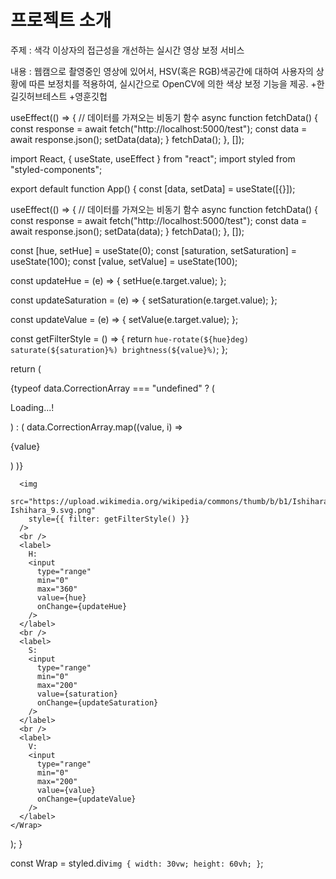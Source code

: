 # 프로젝트 소개

주제 : 색각 이상자의 접근성을 개선하는 실시간 영상 보정 서비스

내용 : 웹캠으로 촬영중인 영상에 있어서, HSV(혹은 RGB)색공간에 대하여 사용자의 상황에 따른 보정치를 적용하여, 실시간으로 OpenCV에 의한 색상 보정 기능을 제공. +한길깃허브테스트 +영훈깃헙


useEffect(() => {
    // 데이터를 가져오는 비동기 함수
    async function fetchData() {
      const response = await fetch("http://localhost:5000/test");
      const data = await response.json();
      setData(data);
    }
    fetchData();
  }, []);

import React, { useState, useEffect } from "react";
import styled from "styled-components";

export default function App() {
  const [data, setData] = useState([{}]);

  useEffect(() => {
    // 데이터를 가져오는 비동기 함수
    async function fetchData() {
      const response = await fetch("http://localhost:5000/test");
      const data = await response.json();
      setData(data);
    }
    fetchData();
  }, []);

  const [hue, setHue] = useState(0);
  const [saturation, setSaturation] = useState(100);
  const [value, setValue] = useState(100);

  const updateHue = (e) => {
    setHue(e.target.value);
  };

  const updateSaturation = (e) => {
    setSaturation(e.target.value);
  };

  const updateValue = (e) => {
    setValue(e.target.value);
  };

  const getFilterStyle = () => {
    return `hue-rotate(${hue}deg) saturate(${saturation}%) brightness(${value}%)`;
  };

  return (
    <Wrap>
      <div>
        {typeof data.CorrectionArray === "undefined" ? (
          <p>Loading...!</p>
        ) : (
          data.CorrectionArray.map((value, i) => <p key={i}>{value}</p>)
        )}
      </div>

      <img
        src="https://upload.wikimedia.org/wikipedia/commons/thumb/b/b1/Ishihara_9.svg/1200px-Ishihara_9.svg.png"
        style={{ filter: getFilterStyle() }}
      />
      <br />
      <label>
        H:
        <input
          type="range"
          min="0"
          max="360"
          value={hue}
          onChange={updateHue}
        />
      </label>
      <br />
      <label>
        S:
        <input
          type="range"
          min="0"
          max="200"
          value={saturation}
          onChange={updateSaturation}
        />
      </label>
      <br />
      <label>
        V:
        <input
          type="range"
          min="0"
          max="200"
          value={value}
          onChange={updateValue}
        />
      </label>
    </Wrap>
  );
}

const Wrap = styled.div`
  img {
    width: 30vw;
    height: 60vh;
  }
`;






